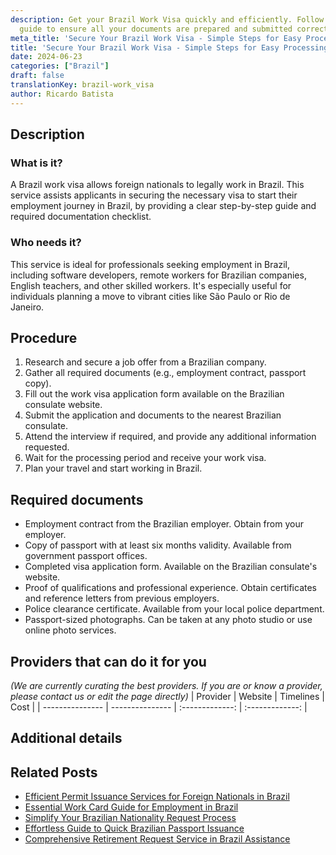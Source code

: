```yaml
---
description: Get your Brazil Work Visa quickly and efficiently. Follow our step-by-step
  guide to ensure all your documents are prepared and submitted correctly.
meta_title: 'Secure Your Brazil Work Visa - Simple Steps for Easy Processing'
title: 'Secure Your Brazil Work Visa - Simple Steps for Easy Processing'
date: 2024-06-23
categories: ["Brazil"]
draft: false
translationKey: brazil-work_visa
author: Ricardo Batista
---
```



## Description
### What is it?
A Brazil work visa allows foreign nationals to legally work in Brazil. This service assists applicants in securing the necessary visa to start their employment journey in Brazil, by providing a clear step-by-step guide and required documentation checklist.

### Who needs it?
This service is ideal for professionals seeking employment in Brazil, including software developers, remote workers for Brazilian companies, English teachers, and other skilled workers. It's especially useful for individuals planning a move to vibrant cities like São Paulo or Rio de Janeiro.

## Procedure

1. Research and secure a job offer from a Brazilian company.
2. Gather all required documents (e.g., employment contract, passport copy).
3. Fill out the work visa application form available on the Brazilian consulate website.
4. Submit the application and documents to the nearest Brazilian consulate.
5. Attend the interview if required, and provide any additional information requested.
6. Wait for the processing period and receive your work visa.
7. Plan your travel and start working in Brazil.


## Required documents

- Employment contract from the Brazilian employer. Obtain from your employer.
- Copy of passport with at least six months validity. Available from government passport offices.
- Completed visa application form. Available on the Brazilian consulate's website.
- Proof of qualifications and professional experience. Obtain certificates and reference letters from previous employers.
- Police clearance certificate. Available from your local police department.
- Passport-sized photographs. Can be taken at any photo studio or use online photo services.


## Providers that can do it for you
_(We are currently curating the best providers. If you are or know a provider, please contact us or edit the page directly)_
| Provider        |     Website     |     Timelines    |       Cost      |
| --------------- | --------------- |  :-------------: | :-------------: |

## Additional details

## Related Posts

- [Efficient Permit Issuance Services for Foreign Nationals in Brazil](https://tramitit.com/guides/brazil/permit_issuance/)
- [Essential Work Card Guide for Employment in Brazil](https://tramitit.com/guides/brazil/work_card/)
- [Simplify Your Brazilian Nationality Request Process](https://tramitit.com/guides/brazil/nationality_request/)
- [Effortless Guide to Quick Brazilian Passport Issuance](https://tramitit.com/guides/brazil/passport_issuance/)
- [Comprehensive Retirement Request Service in Brazil Assistance](https://tramitit.com/guides/brazil/retirement_request/)